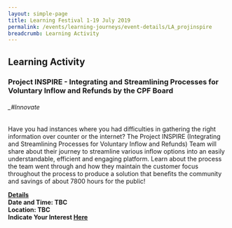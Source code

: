 ```yaml
---
layout: simple-page
title: Learning Festival 1-19 July 2019
permalink: /events/learning-journeys/event-details/LA_projinspire
breadcrumb: Learning Activity
---
```


## Learning Activity
### Project INSPIRE - Integrating and Streamlining Processes for Voluntary Inflow and Refunds by the CPF Board

###### _#Innovate 

Have you had instances where you had difficulties in gathering the right information over counter or the internet? The Project INSPIRE (Integrating and Streamlining Processes for Voluntary Inflow and Refunds) Team will share about their journey to streamline various inflow options into an easily understandable, efficient and engaging platform. Learn about the process the team went through and how they maintain the customer focus throughout the process to produce a solution that benefits the community and savings of about 7800 hours for the public!

<b><u>Details</u><br>
**Date and Time: TBC** <br>
**Location: TBC** <br>
**Indicate Your Interest [Here]()** 
